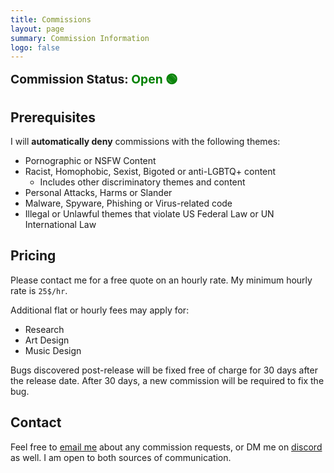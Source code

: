 ```yaml
---
title: Commissions
layout: page
summary: Commission Information
logo: false
---
```


<span style="font-size: 1.375em; font-weight: bold;">Commission Status: <span style="color: green">Open 🟢</span></span>

## Prerequisites

I will **automatically deny** commissions with the following themes:

- Pornographic or NSFW Content
- Racist, Homophobic, Sexist, Bigoted or anti-LGBTQ+ content
  - Includes other discriminatory themes and content
- Personal Attacks, Harms or Slander
- Malware, Spyware, Phishing or Virus-related code
- Illegal or Unlawful themes that violate US Federal Law or UN International Law

## Pricing

Please contact me for a free quote on an hourly rate. My minimum hourly rate is `25$/hr`.

Additional flat or hourly fees may apply for:

- Research
- Art Design
- Music Design

Bugs discovered post-release will be fixed free of charge for 30 days after the release date. After 30 days, a new commission will be required to fix the bug.

## Contact

Feel free to [email me](mailto:gamer@gamercoder.me) about any commission requests, or DM me on [discord](https://discord.com/users/572173428086538270) as well. I am open to both sources of communication.
